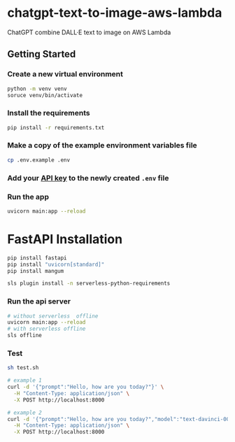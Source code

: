 # chatgpt-text-to-image-aws-lambda

ChatGPT combine DALL·E text to image on AWS Lambda

## Getting Started

### Create a new virtual environment

```bash
python -m venv venv
soruce venv/bin/activate
```

### Install the requirements

```bash
pip install -r requirements.txt
```

### Make a copy of the example environment variables file

```bash
cp .env.example .env
```

### Add your [API key](https://beta.openai.com/account/api-keys) to the newly created `.env` file

### Run the app

```bash
uvicorn main:app --reload
```

# FastAPI Installation

```bash
pip install fastapi
pip install "uvicorn[standard]"
pip install mangum

sls plugin install -n serverless-python-requirements
```

### Run the api server

```bash
# without serverless  offline
uvicorn main:app --reload
# with serverless offline
sls offline
```

### Test

```bash
sh test.sh

# example 1
curl -d '{"prompt":"Hello, how are you today?"}' \
  -H "Content-Type: application/json" \
  -X POST http://localhost:8000

# example 2
curl -d '{"prompt":"Hello, how are you today?","model":"text-davinci-002","temperature":0.5}' \
  -H "Content-Type: application/json" \
  -X POST http://localhost:8000
```